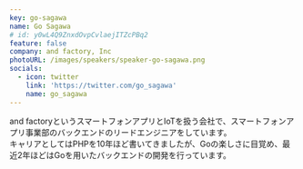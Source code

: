 ```yaml
---
key: go-sagawa
name: Go Sagawa
# id: y0wL4Q9ZnxdOvpCvlaejITZcPBq2
feature: false
company: and factory, Inc
photoURL: /images/speakers/speaker-go-sagawa.png
socials:
  - icon: twitter
    link: 'https://twitter.com/go_sagawa'
    name: go_sagawa
---
```

and factoryというスマートフォンアプリとIoTを扱う会社で、スマートフォンアプリ事業部のバックエンドのリードエンジニアをしています。  
キャリアとしてはPHPを10年ほど書いてきましたが、Goの楽しさに目覚め、最近2年ほどはGoを用いたバックエンドの開発を行っています。
